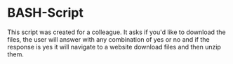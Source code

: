 # BASH-Script
This script was created for a colleague. It asks if you'd like to download the files, the user will answer with any combination
of yes or no and if the response is yes it will navigate to a website download files and then unzip them.
